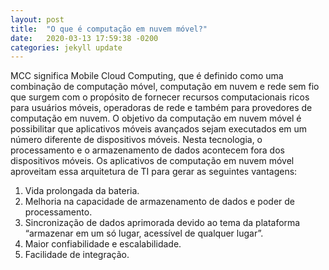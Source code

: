 ```yaml
---
layout: post
title:  "O que é computação em nuvem móvel?"
date:   2020-03-13 17:59:38 -0200
categories: jekyll update
---
```


MCC significa Mobile Cloud Computing, que é definido como uma combinação de computação móvel, computação em nuvem e rede sem fio que surgem com o propósito de fornecer recursos computacionais ricos para usuários móveis, operadoras de rede e também para provedores de computação em nuvem. O objetivo da computação em nuvem móvel é possibilitar que aplicativos móveis avançados sejam executados em um número diferente de dispositivos móveis. Nesta tecnologia, o processamento e o armazenamento de dados acontecem fora dos dispositivos móveis. Os aplicativos de computação em nuvem móvel aproveitam essa arquitetura de TI para gerar as seguintes vantagens: 

1. Vida prolongada da bateria.
2. Melhoria na capacidade de armazenamento de dados e poder de processamento.
3. Sincronização de dados aprimorada devido ao tema da plataforma “armazenar em um só lugar, acessível de qualquer lugar”.
4. Maior confiabilidade e escalabilidade.
5. Facilidade de integração.
